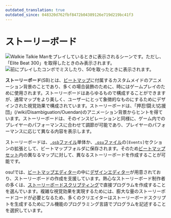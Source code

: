 ```yaml
---
outdated_translation: true
outdated_since: 048320d762fbf8472b04389126e719d219bc41f3
---
```


# ストーリーボード

![Walkie Talkie Manをプレイしているときに表示されるシーンです。ただし、「Elite Beat 300」を取得したときのみ表示されます。](img/Sbpassing.png "Walkie Talkie Manをプレイしているときに表示されるシーンです。ただし、「Elite Beat 300」を取得したときのみ表示されます。")
![前にプレイしたコンボでミスしたり、50を取ったときに表示されます。](img/Sbfailing.png "前にプレイしたコンボでミスしたり、50を取ったときに表示されます。")

**ストーリーボード**(SB)とは、[ビートマップ](/wiki/Beatmap)に付属するカスタムメイドのアニメーション背景のことであり、多くの場合装飾のために、時にはゲームプレイのために使用されます。ストーリーボードはあらゆるもので構成することができますが、通常マップをより美しく、ユーザーにとって象徴的なものにするためにデザインされた視覚効果で構成されています。ストーリーボードは、「押忍!闘え!応援団」(/wiki/Disambiguation/Ouendan)のアニメーション背景からヒントを得ています。ストーリーボードは、そのインスピレーションと同様に、ゲーム内でのプレイヤーのパフォーマンスに合わせて調節が可能であり、プレイヤーのパフォーマンスに応じて異なる内容を表示します。

ストーリーボードは、[`.osb`ファイル](/wiki/Client/File_formats/Osb_(file_format))単体か、[`.osu`ファイル](/wiki/Client/File_formats/Osu_(file_format))の`[Events]`セクションの拡張として、ビートマップフォルダに保存されます。そのため[ビートマップセット](/wiki/Beatmap)内の異なるマップに対して、異なるストーリーボードを作成することが可能です。

osu!では、[ビートマップエディター](/wiki/Client/Beatmap_editor)の中に[デザインエディター](/wiki/Client/Beatmap_editor/Design)が用意されており、ストーリーボードの作成を支援しています。熱心なストーリーボード制作者の多くは、[ストーリーボードスクリプティング](/wiki/Storyboard/Scripting)で直接プログラムを作成することを選んでいます。複雑な視覚効果を実現するためには、膨大な量のストーリーボードコードが必要となるため、多くのクリエイターはストーリーボードスクリプトを生成するためにフル機能のプログラミング言語でプログラムを記述することを選択しています。
